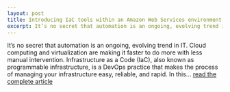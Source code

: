 ```yaml
---
layout: post
title: Introducing IaC tools within an Amazon Web Services environment
excerpt: It’s no secret that automation is an ongoing, evolving trend in IT. Cloud computing and virtualization are making it faster to do more with less manual intervention. Infrastructure as a Code (IaC), also known as programmable infrastructure, is a DevOps practice that makes the process of managing your infrastructure easy, reliable, and rapid. In this... 
---
```

It’s no secret that automation is an ongoing, evolving trend in IT. Cloud computing and virtualization are making it faster to do more with less manual intervention. Infrastructure as a Code (IaC), also known as programmable infrastructure, is a DevOps practice that makes the process of managing your infrastructure easy, reliable, and rapid. In this... [read the complete article](http://cloudacademy.com/blog/introducing-iac-tools-within-aws/)

